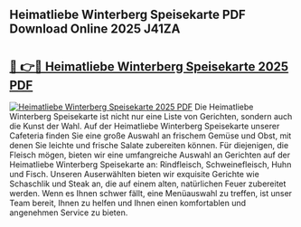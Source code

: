## Heimatliebe Winterberg Speisekarte PDF Download Online 2025 J41ZA

# <h2><a href="http://gc89ork.nevu.top/?p=Heimatliebe+Winterberg+Speisekarte">🔗 👉🔴 Heimatliebe Winterberg Speisekarte 2025 PDF</a></h2>

[![Heimatliebe Winterberg Speisekarte 2025 PDF](https://i.imgur.com/dBaPXMq.png)](http://gc89ork.nevu.top/?p=Heimatliebe+Winterberg+Speisekarte)
Die Heimatliebe Winterberg Speisekarte ist nicht nur eine Liste von Gerichten, sondern auch die Kunst der Wahl. Auf der Heimatliebe Winterberg Speisekarte unserer Cafeteria finden Sie eine große Auswahl an frischem Gemüse und Obst, mit denen Sie leichte und frische Salate zubereiten können. Für diejenigen, die Fleisch mögen, bieten wir eine umfangreiche Auswahl an Gerichten auf der Heimatliebe Winterberg Speisekarte an: Rindfleisch, Schweinefleisch, Huhn und Fisch. Unseren Auserwählten bieten wir exquisite Gerichte wie Schaschlik und Steak an, die auf einem alten, natürlichen Feuer zubereitet werden. Wenn es Ihnen schwer fällt, eine Menüauswahl zu treffen, ist unser Team bereit, Ihnen zu helfen und Ihnen einen komfortablen und angenehmen Service zu bieten.
